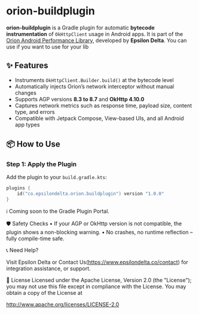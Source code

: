 # orion-buildplugin

**orion-buildplugin** is a Gradle plugin for automatic **bytecode instrumentation** of `OkHttpClient` usage in Android apps. It is part of the [Orion Android Performance Library](https://github.com/epsilondelta-speed/orion-aar/), developed by **Epsilon Delta**.
You can use if you want to use for your lib

## ✨ Features

- Instruments `OkHttpClient.Builder.build()` at the bytecode level
- Automatically injects Orion’s network interceptor without manual changes
- Supports AGP versions **8.3 to 8.7** and **OkHttp 4.10.0**
- Captures network metrics such as response time, payload size, content type, and errors
- Compatible with Jetpack Compose, View-based UIs, and all Android app types

## 📦 How to Use

### Step 1: Apply the Plugin

Add the plugin to your `build.gradle.kts`:

```kotlin
plugins {
    id("co.epsilondelta.orion.buildplugin") version "1.0.0"
}
```

ℹ️ Coming soon to the Gradle Plugin Portal.


🛡️ Safety Checks
	•	If your AGP or OkHttp version is not compatible, the plugin shows a non-blocking warning.
	•	No crashes, no runtime reflection – fully compile-time safe.

📞 Need Help?

Visit Epsilon Delta or Contact Us(https://www.epsilondelta.co/contact) for integration assistance,  or support.

📝 License
Licensed under the Apache License, Version 2.0 (the "License");
you may not use this file except in compliance with the License.
You may obtain a copy of the License at

   http://www.apache.org/licenses/LICENSE-2.0

